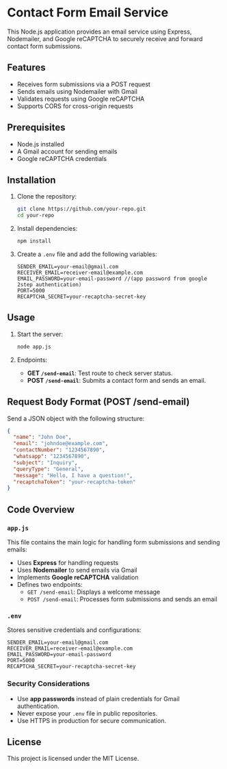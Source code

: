 # Contact Form Email Service

This Node.js application provides an email service using Express, Nodemailer, and Google reCAPTCHA to securely receive and forward contact form submissions.

## Features
- Receives form submissions via a POST request
- Sends emails using Nodemailer with Gmail
- Validates requests using Google reCAPTCHA
- Supports CORS for cross-origin requests

## Prerequisites
- Node.js installed
- A Gmail account for sending emails
- Google reCAPTCHA credentials

## Installation
1. Clone the repository:
   ```sh
   git clone https://github.com/your-repo.git
   cd your-repo
   ```

2. Install dependencies:
   ```sh
   npm install
   ```

3. Create a `.env` file and add the following variables:
   ```env
   SENDER_EMAIL=your-email@gmail.com
   RECEIVER_EMAIL=receiver-email@example.com
   EMAIL_PASSWORD=your-email-password //(app password from google 2step authentication)
   PORT=5000
   RECAPTCHA_SECRET=your-recaptcha-secret-key
   ```

## Usage
1. Start the server:
   ```sh
   node app.js
   ```

2. Endpoints:
   - **GET `/send-email`**: Test route to check server status.
   - **POST `/send-email`**: Submits a contact form and sends an email.

## Request Body Format (POST /send-email)
Send a JSON object with the following structure:
```json
{
  "name": "John Doe",
  "email": "johndoe@example.com",
  "contactNumber": "1234567890",
  "whatsapp": "1234567890",
  "subject": "Inquiry",
  "queryType": "General",
  "message": "Hello, I have a question!",
  "recaptchaToken": "your-recaptcha-token"
}
```

## Code Overview

### `app.js`
This file contains the main logic for handling form submissions and sending emails:
- Uses **Express** for handling requests
- Uses **Nodemailer** to send emails via Gmail
- Implements **Google reCAPTCHA** validation
- Defines two endpoints:
  - `GET /send-email`: Displays a welcome message
  - `POST /send-email`: Processes form submissions and sends an email

### `.env`
Stores sensitive credentials and configurations:
```env
SENDER_EMAIL=your-email@gmail.com
RECEIVER_EMAIL=receiver-email@example.com
EMAIL_PASSWORD=your-email-password
PORT=5000
RECAPTCHA_SECRET=your-recaptcha-secret-key
```

### Security Considerations
- Use **app passwords** instead of plain credentials for Gmail authentication.
- Never expose your `.env` file in public repositories.
- Use HTTPS in production for secure communication.

## License
This project is licensed under the MIT License.
